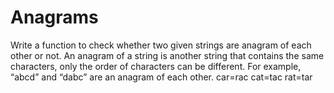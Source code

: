 # Anagrams
Write a function to check whether two given strings are anagram of each other or not. 
An anagram of a string is another string that contains the same characters, 
only the order of characters can be different. For example, “abcd” and “dabc” are an anagram of each other.
car=rac
cat=tac
rat=tar
